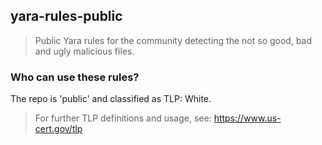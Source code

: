 ## yara-rules-public
>Public Yara rules for the community detecting the not so good, bad and ugly malicious files.


### Who can use these rules?
The repo is 'public' and classified as TLP: White.
>For further TLP definitions and usage, see: https://www.us-cert.gov/tlp
